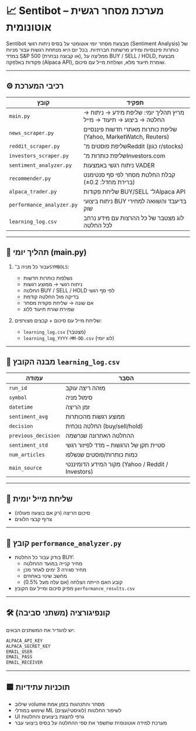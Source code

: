 # 📈 Sentibot – מערכת מסחר רגשית אוטונומית
Sentibot מבצעת מסחר יומי אוטומטי על בסיס ניתוח רגשי (Sentiment Analysis) של כותרות פיננסיות ומידע מרשתות חברתיות. בכל יום היא מנתחת רגשות עבור מניות במדד S&P 500 (או קבוצה נבחרת), ממליצה על BUY / SELL / HOLD, מבצעת פקודות באלפקה (Alpaca API), שומרת תיעוד מלא, ושולחת מייל עם סיכום.

---

## ⚙️ רכיבי המערכת
| קובץ | תפקיד |
|------|--------|
| `main.py` | מריץ תהליך יומי: שליפת מידע → ניתוח → החלטה → ביצוע → תיעוד → מייל |
| `news_scraper.py` | שליפת כותרות מאתרי חדשות פיננסיים (Yahoo, MarketWatch, Reuters) |
| `reddit_scraper.py` | שליפת פוסטים מ־Reddit (כגון r/stocks) |
| `investors_scraper.py` | שליפת כותרות מ־Investors.com |
| `sentiment_analyzer.py` | ניתוח רגשי באמצעות VADER |
| `recommender.py` | קבלת החלטת מסחר לפי סף סנטימנט (ברירת מחדל: ±0.2) |
| `alpaca_trader.py` | שליחת פקודות BUY/SELL ל־Alpaca API |
| `performance_analyzer.py` | ניתוח ביצועי BUY בדיעבד והשוואה למחירי שוק |
| `learning_log.csv` | לוג מצטבר של כל ההרצות עם מידע נרחב לכל החלטה |

---

## 🔁 תהליך יומי (main.py)
1. עבור כל מניה ב־`SYMBOLS`:
   - נשלפות כותרות חדשות
   - ניתוח רגשי → ממוצע רגשות
   - החלטה BUY / SELL / HOLD לפי סף רגשי
   - בדיקה מול החלטה קודמת
   - אם שונה → שליחת פקודת מסחר
   - שמירת שורת תיעוד ללוג

2. שליחת מייל עם סיכום + קבצים מצורפים:
   - `learning_log.csv` (מצטבר)
   - `learning_log_YYYY-MM-DD.csv` (לוג יומי)

---

## 📂 מבנה הקובץ `learning_log.csv`
| עמודה | הסבר |
|--------|-------|
| `run_id` | מזהה ריצה עוקב |
| `symbol` | סימול מניה |
| `datetime` | זמן הריצה |
| `sentiment_avg` | ממוצע רגשות מהכותרות |
| `decision` | החלטה נוכחית (buy/sell/hold) |
| `previous_decision` | ההחלטה האחרונה שנרשמה |
| `sentiment_std` | סטיית תקן של הרגשות – מדד לפיזור רגשי |
| `num_articles` | כמות כותרות/פוסטים שנשלפו |
| `main_source` | מקור המידע הדומיננטי (Yahoo / Reddit / Investors) |

---

## 📧 שליחת מייל יומית
- סיכום הריצה (רק אם בוצעה פעולה)
- צרוף קבצי הלוגים

---

## 🧪 קובץ `performance_analyzer.py`
- בודק עבור כל החלטת BUY:
  - מחיר קנייה במועד ההחלטה
  - מחיר סגירה 3 ימים לאחר מכן
  - מחשב שינוי באחוזים
  - קובע האם הייתה הצלחה (אם עלה מעל 0.5%)
- מפיק סיכום ומייל עם הקובץ `performance_results.csv`

---

## 🛠️ קונפיגורציה (משתני סביבה)
יש להגדיר את המשתנים הבאים:
```bash
ALPACA_API_KEY
ALPACA_SECRET_KEY
EMAIL_USER
EMAIL_PASS
EMAIL_RECEIVER
```

---

## 🟦 תוכניות עתידיות
- שילוב volume מסחר והתנהגות בזמן אמת
- שימוש במודלי ML (לוגיסטי/עצים) לשיפור החלטות
- UI גרפי להצגת ביצועים והחלטות
- מערכת למידה אוטונומית שתשפר את ספי ההחלטה על בסיס ביצועי עבר
